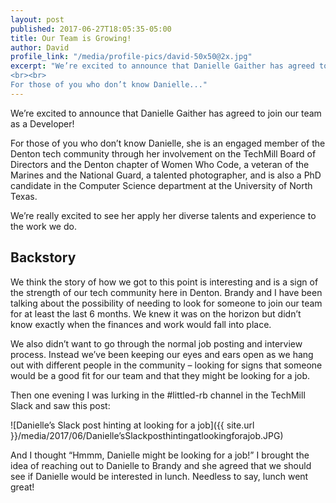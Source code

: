 ```yaml
---
layout: post
published: 2017-06-27T18:05:35-05:00
title: Our Team is Growing!
author: David
profile_link: "/media/profile-pics/david-50x50@2x.jpg"
excerpt: "We’re excited to announce that Danielle Gaither has agreed to join our team as a Developer! 
<br><br>
For those of you who don’t know Danielle..."
---
```

We’re excited to announce that Danielle Gaither has agreed to join our team as a Developer! 

For those of you who don’t know Danielle, she is an engaged member of the Denton tech community through her involvement on the TechMill Board of Directors and the Denton chapter of Women Who Code, a veteran of the Marines and the National Guard, a talented photographer, and is also a PhD candidate in the Computer Science department at the University of North Texas. 

We’re really excited to see her apply her diverse talents and experience to the work we do.

## Backstory

We think the story of how we got to this point is interesting and is a sign of the strength of our tech community here in Denton. Brandy and I have been talking about the possibility of needing to look for someone to join our team for at least the last 6 months. We knew it was on the horizon but didn’t know exactly when the finances and work would fall into place.

We also didn’t want to go through the normal job posting and interview process. Instead we’ve been keeping our eyes and ears open as we hang out with different people in the community – looking for signs that someone would be a good fit for our team and that they might be looking for a job.

Then one evening I was lurking in the #littled-rb channel in the TechMill Slack and saw this post:

![Danielle’s Slack post hinting at looking for a job]({{ site.url }}/media/2017/06/Danielle’sSlackposthintingatlookingforajob.JPG)

And I thought “Hmmm, Danielle might be looking for a job!” I brought the idea of reaching out to Danielle to Brandy and she agreed that we should see if Danielle would be interested in lunch. Needless to say, lunch went great!